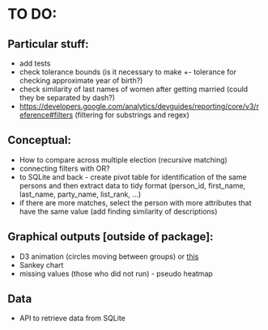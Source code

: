 # TO DO:

## Particular stuff:  

* add tests
* check tolerance bounds (is it necessary to make +- tolerance for checking approximate year of birth?)
* check similarity of last names of women after getting married (could they be separated by dash?)
* https://developers.google.com/analytics/devguides/reporting/core/v3/reference#filters (filtering for substrings and regex)

## Conceptual:

* How to compare across multiple election (recursive matching) 
* connecting filters with OR?
* to SQLite and back - create pivot table for identification of the same persons
and then extract data to tidy format (person_id, first_name, last_name, party_name, list_rank, ...)
* if there are more matches, select the person with more attributes that have the same
value (add finding similarity of descriptions)

## Graphical outputs [outside of package]:

* D3 animation (circles moving between groups) or [this](https://www.hvitfeldt.me/2018/03/recreate-sankey-flow-chart/)
* Sankey chart
* missing values (those who did not run) - pseudo heatmap

## Data
* API to retrieve data from SQLite

